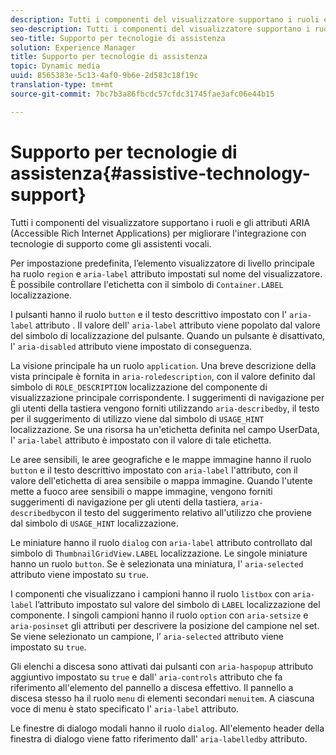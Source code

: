 ```yaml
---
description: Tutti i componenti del visualizzatore supportano i ruoli e gli attributi ARIA (Accessible Rich Internet Applications) per migliorare l'integrazione con tecnologie di supporto come gli assistenti vocali.
seo-description: Tutti i componenti del visualizzatore supportano i ruoli e gli attributi ARIA (Accessible Rich Internet Applications) per migliorare l'integrazione con tecnologie di supporto come gli assistenti vocali.
seo-title: Supporto per tecnologie di assistenza
solution: Experience Manager
title: Supporto per tecnologie di assistenza
topic: Dynamic media
uuid: 8565383e-5c13-4af0-9b6e-2d583c18f19c
translation-type: tm+mt
source-git-commit: 7bc7b3a86fbcdc57cfdc31745fae3afc06e44b15

---
```



# Supporto per tecnologie di assistenza{#assistive-technology-support}

Tutti i componenti del visualizzatore supportano i ruoli e gli attributi ARIA (Accessible Rich Internet Applications) per migliorare l&#39;integrazione con tecnologie di supporto come gli assistenti vocali.

Per impostazione predefinita, l’elemento visualizzatore di livello principale ha ruolo `region` e `aria-label` attributo impostati sul nome del visualizzatore. È possibile controllare l&#39;etichetta con il simbolo di `Container.LABEL` localizzazione.

I pulsanti hanno il ruolo `button` e il testo descrittivo impostato con l&#39; `aria-label` attributo . Il valore dell&#39; `aria-label` attributo viene popolato dal valore del simbolo di localizzazione del pulsante. Quando un pulsante è disattivato, l&#39; `aria-disabled` attributo viene impostato di conseguenza.

La visione principale ha un ruolo `application`. Una breve descrizione della vista principale è fornita in `aria-roledescription`, con il valore definito dal simbolo di `ROLE_DESCRIPTION` localizzazione del componente di visualizzazione principale corrispondente. I suggerimenti di navigazione per gli utenti della tastiera vengono forniti utilizzando `aria-describedby`, il testo per il suggerimento di utilizzo viene dal simbolo di `USAGE_HINT` localizzazione. Se una risorsa ha un&#39;etichetta definita nel campo UserData, l&#39; `aria-label` attributo è impostato con il valore di tale etichetta.

Le aree sensibili, le aree geografiche e le mappe immagine hanno il ruolo `button` e il testo descrittivo impostato con `aria-label` l&#39;attributo, con il valore dell&#39;etichetta di area sensibile o mappa immagine. Quando l&#39;utente mette a fuoco aree sensibili o mappe immagine, vengono forniti suggerimenti di navigazione per gli utenti della tastiera, `aria-describedby`con il testo del suggerimento relativo all&#39;utilizzo che proviene dal simbolo di `USAGE_HINT` localizzazione.

Le miniature hanno il ruolo `dialog` con `aria-label` attributo controllato dal simbolo di `ThumbnailGridView.LABEL` localizzazione. Le singole miniature hanno un ruolo `button`. Se è selezionata una miniatura, l&#39; `aria-selected` attributo viene impostato su `true`.

I componenti che visualizzano i campioni hanno il ruolo `listbox` con `aria-label` l’attributo impostato sul valore del simbolo di `LABEL` localizzazione del componente. I singoli campioni hanno il ruolo `option` con `aria-setsize` e `aria-posinset` gli attributi per descrivere la posizione del campione nel set. Se viene selezionato un campione, l’ `aria-selected` attributo viene impostato su `true`.

Gli elenchi a discesa sono attivati dai pulsanti con `aria-haspopup` attributo aggiuntivo impostato su `true` e dall&#39; `aria-controls` attributo che fa riferimento all&#39;elemento del pannello a discesa effettivo. Il pannello a discesa stesso ha il ruolo `menu` di elementi secondari `menuitem`. A ciascuna voce di menu è stato specificato l&#39; `aria-label` attributo.

Le finestre di dialogo modali hanno il ruolo `dialog`. All&#39;elemento header della finestra di dialogo viene fatto riferimento dall&#39; `aria-labelledby` attributo.
